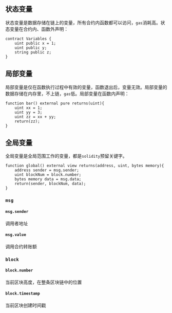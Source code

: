 ## 状态变量
状态变量是数据存储在链上的变量，所有合约内函数都可以访问，`gas`消耗高。状态变量在合约内、函数外声明：
```sol
contract Variables { 
	uint public x = 1;
	uint public y; 
	string public z; 
}
```
## 局部变量
局部变量是仅在函数执行过程中有效的变量，函数退出后，变量无效。局部变量的数据存储在内存里，不上链，`gas`低。局部变量在函数内声明：
```sol
function bar() external pure returns(uint){ 
	uint xx = 1;
	uint yy = 3; 
	uint zz = xx + yy; 
	return(zz); 
}
```
## 全局变量
全局变量是全局范围工作的变量，都是`solidity`预留关键字。
```sol
function global() external view returns(address, uint, bytes memory){
	address sender = msg.sender;
	uint blockNum = block.number; 
	bytes memory data = msg.data; 
	return(sender, blockNum, data); 
}
```
### `msg`
#### `msg.sender`
调用者地址
#### `msg.value`
调用合约转账额
### `block`
#### `block.number`
当前区块高度，在整条区块链中的位置
#### `block.timestamp`
当前区块创建时间戳

